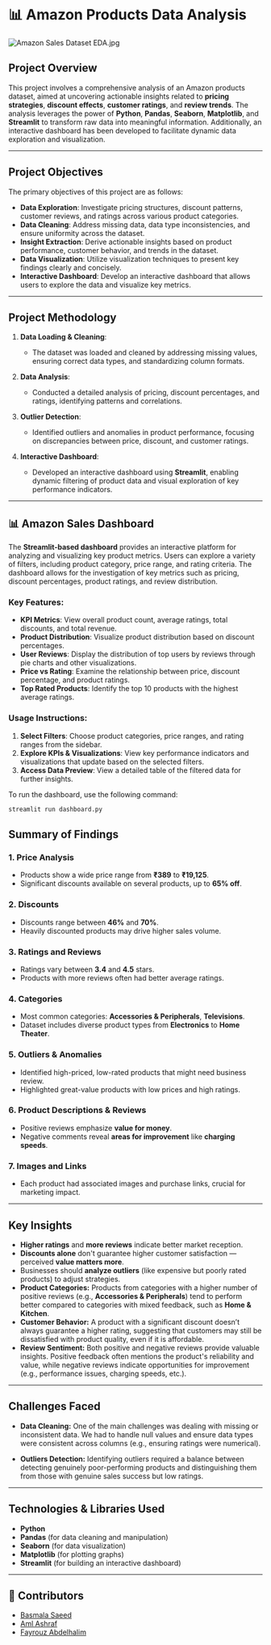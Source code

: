 # 📊 Amazon Products Data Analysis 
![Amazon Sales Dataset EDA.jpg](https://user-images.githubusercontent.com/109474596/204128780-5a28ed57-53f6-4cf7-8d22-c8b8598138a1.png)


## **Project Overview**
This project involves a comprehensive analysis of an Amazon products dataset, aimed at uncovering actionable insights related to **pricing strategies**, **discount effects**, **customer ratings**, and **review trends**. The analysis leverages the power of **Python**, **Pandas**, **Seaborn**, **Matplotlib**, and **Streamlit** to transform raw data into meaningful information. Additionally, an interactive dashboard has been developed to facilitate dynamic data exploration and visualization.

---

## **Project Objectives**
The primary objectives of this project are as follows:
- **Data Exploration**: Investigate pricing structures, discount patterns, customer reviews, and ratings across various product categories.
- **Data Cleaning**: Address missing data, data type inconsistencies, and ensure uniformity across the dataset.
- **Insight Extraction**: Derive actionable insights based on product performance, customer behavior, and trends in the dataset.
- **Data Visualization**: Utilize visualization techniques to present key findings clearly and concisely.
- **Interactive Dashboard**: Develop an interactive dashboard that allows users to explore the data and visualize key metrics.

---

## **Project Methodology**
1. **Data Loading & Cleaning**:
   - The dataset was loaded and cleaned by addressing missing values, ensuring correct data types, and standardizing column formats.
   
2. **Data Analysis**:
   - Conducted a detailed analysis of pricing, discount percentages, and ratings, identifying patterns and correlations.
   
3. **Outlier Detection**:
   - Identified outliers and anomalies in product performance, focusing on discrepancies between price, discount, and customer ratings.
   
4. **Interactive Dashboard**:
   - Developed an interactive dashboard using **Streamlit**, enabling dynamic filtering of product data and visual exploration of key performance indicators.

---

## 📊 **Amazon Sales Dashboard**

The **Streamlit-based dashboard** provides an interactive platform for analyzing and visualizing key product metrics. Users can explore a variety of filters, including product category, price range, and rating criteria. The dashboard allows for the investigation of key metrics such as pricing, discount percentages, product ratings, and review distribution.

### **Key Features**:
- **KPI Metrics**: View overall product count, average ratings, total discounts, and total revenue.
- **Product Distribution**: Visualize product distribution based on discount percentages.
- **User Reviews**: Display the distribution of top users by reviews through pie charts and other visualizations.
- **Price vs Rating**: Examine the relationship between price, discount percentage, and product ratings.
- **Top Rated Products**: Identify the top 10 products with the highest average ratings.

### **Usage Instructions**:
1. **Select Filters**: Choose product categories, price ranges, and rating ranges from the sidebar.
2. **Explore KPIs & Visualizations**: View key performance indicators and visualizations that update based on the selected filters.
3. **Access Data Preview**: View a detailed table of the filtered data for further insights.

To run the dashboard, use the following command:
```bash
streamlit run dashboard.py
```
##  Summary of Findings

### 1.  Price Analysis
- Products show a wide price range from **₹389** to **₹19,125**.
- Significant discounts available on several products, up to **65% off**.

### 2.  Discounts
- Discounts range between **46%** and **70%**.
- Heavily discounted products may drive higher sales volume.

### 3.  Ratings and Reviews
- Ratings vary between **3.4** and **4.5** stars.
- Products with more reviews often had better average ratings.

### 4. Categories
- Most common categories: **Accessories & Peripherals**, **Televisions**.
- Dataset includes diverse product types from **Electronics** to **Home Theater**.

### 5. Outliers & Anomalies
- Identified high-priced, low-rated products that might need business review.
- Highlighted great-value products with low prices and high ratings.

### 6.  Product Descriptions & Reviews
- Positive reviews emphasize **value for money**.
- Negative comments reveal **areas for improvement** like **charging speeds**.

### 7.  Images and Links
- Each product had associated images and purchase links, crucial for marketing impact.
---
##  Key Insights
- **Higher ratings** and **more reviews** indicate better market reception.
- **Discounts alone** don't guarantee higher customer satisfaction — perceived **value matters more**.
- Businesses should **analyze outliers** (like expensive but poorly rated products) to adjust strategies.
- **Product Categories:** Products from categories with a higher number of positive reviews (e.g., **Accessories & Peripherals**) tend to perform better compared to categories with mixed feedback, such as **Home & Kitchen**. 
- **Customer Behavior:** A product with a significant discount doesn’t always guarantee a higher rating, suggesting that customers may still be dissatisfied with product quality, even if it is affordable.
- **Review Sentiment:** Both positive and negative reviews provide valuable insights. Positive feedback often mentions the product's reliability and value, while negative reviews indicate opportunities for improvement (e.g., performance issues, charging speeds, etc.).
---

## Challenges Faced
- **Data Cleaning:** One of the main challenges was dealing with missing or inconsistent data. We had to handle null values and ensure data types were consistent across columns (e.g., ensuring ratings were numerical).
  
- **Outliers Detection:** Identifying outliers required a balance between detecting genuinely poor-performing products and distinguishing them from those with genuine sales success but low ratings.
---
##  Technologies & Libraries Used
- **Python**
- **Pandas** (for data cleaning and manipulation)
- **Seaborn** (for data visualization)
- **Matplotlib** (for plotting graphs)
- **Streamlit** (for building an interactive dashboard)
----
## 👥 Contributors

- [Basmala Saeed](https://github.com/basmalaeltabakh) 
- [Aml Ashraf](https://github.com/2mlashraf) 
- [Fayrouz Abdelhalim](https://github.com/fayrouzabdelhalim) 


